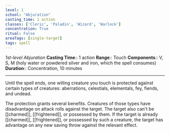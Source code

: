 ```yaml
---
level: 1
school: "Abjuration"
casting_time: 1 action
classes: ['Cleric', 'Paladin', 'Wizard', 'Warlock']
concentration: True
ritual: False
areaTags: [single-target]
tags: spell
---
```


_1st-level Abjuration_
**Casting Time**:: 1 action
**Range**:: Touch
**Components**:: V, S, M (holy water or powdered silver and iron, which the spell consumes)
**Duration**:: Concentration, 10 minutes

---

Until the spell ends, one willing creature you touch is protected against certain types of creatures: aberrations, celestials, elementals, fey, fiends, and undead.

The protection grants several benefits. Creatures of those types have disadvantage on attack rolls against the target. The target also can't be [[charmed]], [[frightened]], or possessed by them. If the target is already [[charmed]], [[frightened]], or possessed by such a creature, the target has advantage on any new saving throw against the relevant effect.



